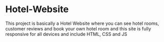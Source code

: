 # Hotel-Website
This project is basically a Hotel Website where you can see hotel rooms, customer reviews and book your own hotel room and this site is fully responsive for all devices and include HTML, CSS and JS
